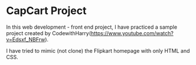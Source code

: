 # CapCart Project

In this web development - front end project, I have practiced a sample project created by CodewithHarry(https://www.youtube.com/watch?v=Edsxf_NBFrw).

I have tried to mimic (not clone) the Flipkart homepage with only HTML and CSS.
